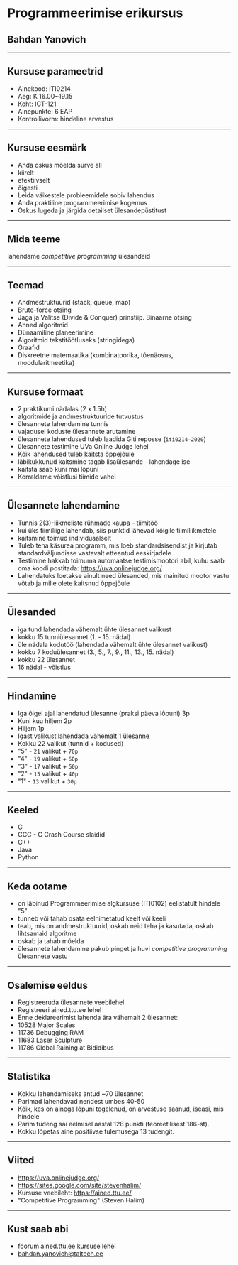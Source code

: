 # Programmeerimise erikursus

## Bahdan Yanovich

---

## Kursuse parameetrid

- Ainekood: ITI0214
- Aeg: K 16.00~19.15
- Koht: ICT-121
- Ainepunkte: 6 EAP
- Kontrollivorm: hindeline arvestus

---

## Kursuse eesmärk

- Anda oskus mõelda surve all
 - kiirelt
 - efektiivselt
 - õigesti
- Leida väikestele probleemidele sobiv lahendus
- Anda praktiline programmeerimise kogemus
- Oskus lugeda ja järgida detailset ülesandepüstitust

---

## Mida teeme

lahendame _competitive programming_ ülesandeid 


---

## Teemad

- Andmestruktuurid (stack, queue, map)
- Brute-force otsing
- Jaga ja Valitse (Divide & Conquer) prinstiip. Binaarne otsing
- Ahned algoritmid
- Dünaamiline planeerimine
- Algoritmid tekstitöötluseks (stringidega)
- Graafid
- Diskreetne matemaatika (kombinatoorika, tõenäosus, moodularitmeetika)

---

## Kursuse formaat

- 2 praktikumi nädalas (2 x 1.5h)
 - algoritmide ja andmestruktuuride tutvustus
 - ülesannete lahendamine tunnis
 - vajadusel koduste ülesannete arutamine
 - ülesannete lahendused tuleb laadida Giti reposse (`iti0214-2020`)
 - ülesannete testimine UVa Online Judge lehel
 - Kõik lahendused tuleb kaitsta õppejõule
  - läbikukkunud kaitsmine tagab lisaülesande - lahendage ise
  - kaitsta saab kuni mai lõpuni
 - Korraldame võistlusi tiimide vahel

---

## Ülesannete lahendamine

- Tunnis 2(3)-liikmeliste rühmade kaupa - tiimitöö
 - kui üks tiimiliige lahendab, siis punktid lähevad kõigile tiimiliikmetele
 - kaitsmine toimud individuaalselt
- Tuleb teha käsurea programm, mis loeb standardsisendist ja kirjutab standardväljundisse vastavalt etteantud eeskirjadele
- Testimine hakkab toimuma automaatse testimismootori abil, kuhu saab oma koodi postitada: https://uva.onlinejudge.org/
- Lahendatuks loetakse ainult need ülesanded, mis mainitud mootor vastu võtab ja mille olete kaitsnud õppejõule

---

## Ülesanded

- iga tund lahendada vähemalt ühte ülesannet valikust
 - kokku 15 tunniülesannet (1. - 15. nädal)
- üle nädala kodutöö (lahendada vähemalt ühte ülesannet valikust)
 - kokku 7 koduülesannet (3., 5., 7., 9., 11., 13., 15. nädal)
- kokku 22 ülesannet
- 16 nädal - võistlus

---

## Hindamine

- Iga õigel ajal lahendatud ülesanne (praksi päeva lõpuni) 3p
- Kuni kuu hiljem 2p
- Hiljem 1p
- Igast valikust lahendada vähemalt 1 ülesanne
- Kokku 22 valikut (tunnid + kodused)
- "5" - `21` valikut + `70p`
- "4" - `19` valikut + `60p`
- "3" - `17` valikut + `50p`
- "2" - `15` valikut + `40p`
- "1" - `13` valikut + `30p`

---

## Keeled

- C
 - CCC - C Crash Course slaidid
- C++
- Java
- Python

---

## Keda ootame

- on läbinud Programmeerimise algkursuse (ITI0102) eelistatult hindele "5"
- tunneb või tahab osata eelnimetatud keelt või keeli
- teab, mis on andmestruktuurid, oskab neid teha ja kasutada, oskab lihtsamaid algoritme
- oskab ja tahab mõelda
- ülesannete lahendamine pakub pinget ja huvi _competitive programming_ ülesannete vastu

---

## Osalemise eeldus

- Registreeruda ülesannete veebilehel
- Registreeri ained.ttu.ee lehel
- Enne deklareerimist lahenda ära vähemalt 2 ülesannet:
 - 10528 Major Scales
 - 11736 Debugging RAM
 - 11683 Laser Sculpture
 - 11786 Global Raining at Bididibus

---

## Statistika

- Kokku lahendamiseks antud ~70 ülesannet
- Parimad lahendavad nendest umbes 40-50
- Kõik, kes on ainega lõpuni tegelenud, on arvestuse saanud, iseasi, mis hindele
- Parim tudeng sai eelmisel aastal 128 punkti (teoreetilisest 186-st).
- Kokku lõpetas aine positiivse tulemusega 13 tudengit.

---

## Viited

- https://uva.onlinejudge.org/
- https://sites.google.com/site/stevenhalim/
- Kursuse veebileht: https://ained.ttu.ee/
- "Competitive Programming" (Steven Halim)

---

## Kust saab abi

- foorum ained.ttu.ee kursuse lehel
- bahdan.yanovich@taltech.ee



